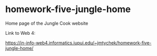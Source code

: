 # homework-five-jungle-home

Home page of the Jungle Cook website

Link to Web 4:

https://in-info-web4.informatics.iupui.edu/~jmtychek/homework-five-jungle-home/

